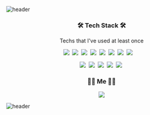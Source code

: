 ![header](https://capsule-render.vercel.app/api?type=wave&color=timeGradient&height=300&section=header&text=IMFINE&fontSize=90&animation=twinkling&fontColor=FFFFFF)

<h3 align="center">🛠 Tech Stack 🛠</h3>

<p align="center"> Techs that I've used at least once </p>

<p align="center">
  <img src="https://img.shields.io/badge/Java-007396?style=flat-square&logo=Java&logoColor=white">&nbsp
  <img src="https://img.shields.io/badge/GitHub-181717?style=flat-square&logo=GitHub&logoColor=white">&nbsp
  <img src="https://img.shields.io/badge/Oracle-F80000?style=flat-square&logo=Oracle&logoColor=white">&nbsp
  <img src="https://img.shields.io/badge/HTML5-E34F26?style=flat-square&logo=HTML5&logoColor=white">&nbsp
  <img src="https://img.shields.io/badge/CSS3-157286?style=flat-square&logo=CSS3&logoColor=white">&nbsp
  <img src="https://img.shields.io/badge/Javascript-F7DF1E?style=flat-square&logo=Javascript&logoColor=white">&nbsp 
  <img src="https://img.shields.io/badge/GitLab-FCA121?style=flat-square&logo=GitLab&logoColor=white">&nbsp
  <img src="https://img.shields.io/badge/Spring-6db33f?style=flat-square&logo=Spring&logoColor=white">&nbsp    
  &nbsp&nbsp&nbsp
</p>
<p align=center>
  <img src="https://img.shields.io/badge/Node.js-339933?style=flat-square&logo=Node.js&logoColor=white">&nbsp    
  <img src="https://img.shields.io/badge/Amazon%20Aws-232F3E?style=flat-square&logo=Amazon%20Aws&logoColor=white">&nbsp    
  <img src="https://img.shields.io/badge/MSSQL-cc2927?style=flat-square&logo=Microsoft%20SQL%20Server&logoColor=white">&nbsp    
  <img src="https://img.shields.io/badge/React-61dafb?style=flat-square&logo=React&logoColor=white">&nbsp    
  <img src="https://img.shields.io/badge/C%23-6db33f?style=flat-square&logo=C%20Sharp&logoColor=white">&nbsp    
</p>

<h3 align="center"> 🏃‍♀️ Me 👩‍💻 </h3>

<p align="center">
  <a href="https://velog.io/@imfine_99" target="_blank"><img src="https://img.shields.io/badge/Tech Blog-11B48A?style=flat-square&logo=Vimeo&logoColor=white&link=https://velog.io/@imfine_99"></a>
</p>

![header](https://capsule-render.vercel.app/api?type=wave&color=timeGradient&height=300&section=footer&fontSize=90&animation=twinkling&fontColor=FFFFFF)
